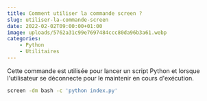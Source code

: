 ```yaml
---
title: Comment utiliser la commande screen ?
slug: utiliser-la-commande-screen
date: 2022-02-02T09:00:00+01:00
image: uploads/5762a31c99e7697484ccc80da96b3a61.webp
categories:
    - Python
    - Utilitaires
--- 
```


Cette commande est utilisée pour lancer un script Python et lorsque l'utilisateur se déconnecte pour le maintenir en cours d'exécution.

```bash
screen -dm bash -c 'python index.py'
```